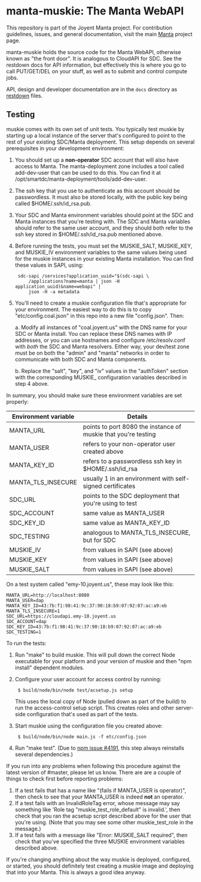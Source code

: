 <!--
    This Source Code Form is subject to the terms of the Mozilla Public
    License, v. 2.0. If a copy of the MPL was not distributed with this
    file, You can obtain one at http://mozilla.org/MPL/2.0/.
-->

<!--
    Copyright (c) 2015, Joyent, Inc.
-->

# manta-muskie: The Manta WebAPI

This repository is part of the Joyent Manta project.  For contribution
guidelines, issues, and general documentation, visit the main
[Manta](http://github.com/joyent/manta) project page.

manta-muskie holds the source code for the Manta WebAPI, otherwise known as
"the front door".  It is analogous to CloudAPI for SDC.  See the restdown
docs for API information, but effectively this is where you go to call
PUT/GET/DEL on your stuff, as well as to submit and control compute jobs.

API, design and developer documentation are in the `docs` directory as
[restdown](https://github.com/trentm/restdown) files.


## Testing

muskie comes with its own set of unit tests.  You typically test muskie by
starting up a local instance of the server that's configured to point to the
rest of your existing SDC/Manta deployment.  This setup depends on several
prerequisites in your development environment:

1. You should set up a **non-operator** SDC account that will also have access
   to Manta.  The manta-deployment zone includes a tool called add-dev-user that
   can be used to do this.  You can find it at
   /opt/smartdc/manta-deployment/tools/add-dev-user.
2. The ssh key that you use to authenticate as this account should be
   passwordless.  It must also be stored locally, with the public key being
   called $HOME/.ssh/id\_rsa.pub.
3. Your SDC and Manta environment variables should point at the SDC and Manta
   instances that you're testing with.  The SDC and Manta variables should refer
   to the same user account, and they should both refer to the ssh key stored in
   $HOME/.ssh/id\_rsa.pub mentioned above.
4. Before running the tests, you must set the MUSKIE\_SALT, MUSKIE\_KEY, and
   MUSKIE\_IV environment variables to the same values being used for the muskie
   instances in your existing Manta installation.  You can find these values in
   SAPI, using:

        sdc-sapi /services?application_uuid="$(sdc-sapi \
            /applications?name=manta | json -H application_uuid)&name=webapi" |
            json -H -a metadata
5. You'll need to create a muskie configuration file that's appropriate for your
   environment.  The easiest way to do this is to copy "etc/config.coal.json" in
   this repo into a new file "config.json".  Then:

   a. Modify all instances of "coal.joyent.us" with the DNS name for your SDC or
      Manta install.  You can replace these DNS names with IP addresses, or you
      can use hostnames and configure /etc/resolv.conf with *both* the SDC and
      Manta resolvers.  Either way, your dev/test zone must be on both the
      "admin" and "manta" networks in order to communicate with both SDC and
      Manta components.

   b. Replace the "salt", "key", and "iv" values in the "authToken" section with
      the corresponding MUSKIE\_ configuration variables described in step 4
      above.

In summary, you should make sure these environment variables are set properly:

| **Environment variable** | **Details** |
| ------------------------ | ----------- |
| MANTA\_URL               | points to port 8080 the instance of muskie that you're testing |
| MANTA\_USER              | refers to your non-operator user created above |
| MANTA\_KEY\_ID           | refers to a passwordless ssh key in $HOME/.ssh/id\_rsa |
| MANTA\_TLS\_INSECURE     | usually 1 in an environment with self-signed certificates |
| SDC\_URL                 | points to the SDC deployment that you're using to test |
| SDC\_ACCOUNT             | same value as MANTA\_USER |
| SDC\_KEY\_ID             | same value as MANTA\_KEY\_ID |
| SDC\_TESTING             | analogous to MANTA\_TLS\_INSECURE, but for SDC |
| MUSKIE\_IV               | from values in SAPI (see above) |
| MUSKIE\_KEY              | from values in SAPI (see above) |
| MUSKIE\_SALT             | from values in SAPI (see above) |

On a test system called "emy-10.joyent.us", these may look like this:

    MANTA_URL=http://localhost:8080
    MANTA_USER=dap
    MANTA_KEY_ID=43:7b:f1:98:41:9c:37:90:18:b9:07:92:07:ac:a9:eb
    MANTA_TLS_INSECURE=1
    SDC_URL=https://cloudapi.emy-10.joyent.us
    SDC_ACCOUNT=dap
    SDC_KEY_ID=43:7b:f1:98:41:9c:37:90:18:b9:07:92:07:ac:a9:eb
    SDC_TESTING=1

To run the tests:

1. Run "make" to build muskie.  This will pull down the correct Node executable
   for your platform and your version of muskie and then "npm install" dependent
   modules.
2. Configure your user account for access control by running:

        $ build/node/bin/node test/acsetup.js setup

   This uses the local copy of Node (pulled down as part of the build) to run
   the access-control setup script.  This creates roles and other server-side
   configuration that's used as part of the tests.
3. Start muskie using the configuration file you created above:

        $ build/node/bin/node main.js -f etc/config.json

4. Run "make test".  (Due to
   [npm issue #4191](https://github.com/npm/npm/issues/4191), this step always
   reinstalls several dependencies.)

If you run into any problems when following this procedure against the latest
version of #master, please let us know.  There are are a couple of things to
check first before reporting problems:

1. If a test fails that has a name like "(fails if MANTA\_USER is operator)",
   then check to see that your MANTA\_USER is indeed **not** an operator.
2. If a test fails with an InvalidRoleTag error, whose message may say something
   like 'Role tag "muskie\_test\_role\_default" is invalid.', then check that
   you ran the acsetup script described above for the user that you're using.
   (Note that you may see some other muskie\_test\_role in the message.)
3. If a test fails with a message like "Error: MUSKIE\_SALT required", then
   check that you've specified the three MUSKIE environment variables described
   above.

If you're changing anything about the way muskie is deployed, configured, or
started, you should definitely test creating a muskie image and deploying that
into your Manta.  This is always a good idea anyway.
